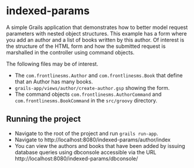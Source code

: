 # indexed-params
A simple Grails application that demonstrates how to better model request parameters with nested object structures. This example has a form where you add an author and a list of books written by this author. Of interest is the structure of the HTML form and how the submitted request is marshalled in the controller using command objects.

The following files may be of interest.
- The `com.frontlinesms.Author` and `com.frontlinesms.Book` that define that an Author has many books.
- `grails-app/views/author/create-author.gsp` showing the form.
- The command objects `com.frontlinesms.AuthorCommand` and `com.frontlinesms.BookCommand` in the `src/groovy` directory.

## Running the project
- Navigate to the root of the project and run `grails run-app`.
- Navigate to http://localhost:8080/indexed-params/author/index
- You can view the authors and books that have been added by issuing database queries using dbconsole accessible via the URL http://localhost:8080/indexed-params/dbconsole/
